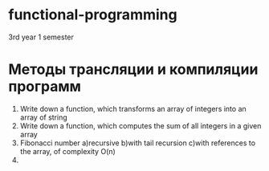 # functional-programming
3rd year 1 semester
# Методы трансляции и компиляции программ
1. Write down a function, which transforms an array of integers into an array of string
2. Write down a function, which computes the sum of all integers in a given array
3. Fibonacci number a)recursive b)with tail recursion c)with references to the array, of complexity O(n)
4. 
